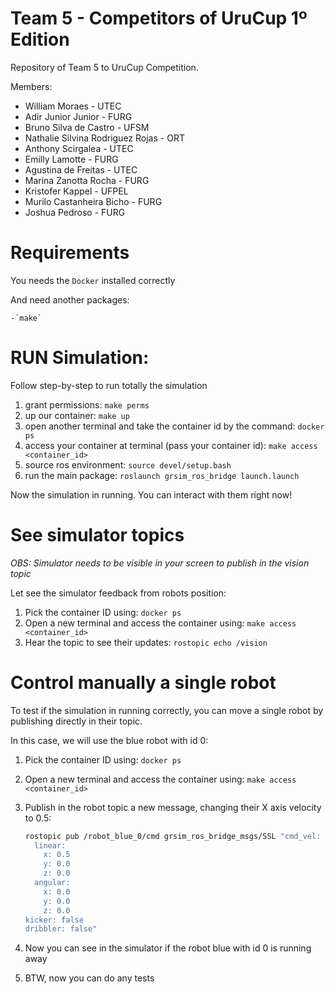 # Team 5 - Competitors of UruCup 1º Edition

Repository of Team 5 to UruCup Competition.

Members:

* William Moraes - UTEC
* Adir Junior Junior - FURG
* Bruno Silva de Castro - UFSM
* Nathalie Silvina Rodriguez Rojas - ORT
* Anthony Scirgalea - UTEC
* Emilly Lamotte - FURG
* Agustina de Freitas - UTEC
* Marina Zanotta Rocha - FURG
* Kristofer Kappel - UFPEL
* Murilo Castanheira Bicho - FURG
* Joshua Pedroso - FURG



# Requirements

You needs the `Docker` installed correctly

And need another packages:

    -`make`


# RUN Simulation:

Follow step-by-step to run totally the simulation

1. grant permissions:	`make perms`
2. up our container:   	`make up`
3. open another terminal and take the container id by the command:	`docker ps`
4. access your container at terminal (pass your container id):	`make access <container_id>`
5. source ros environment:	`source devel/setup.bash`
6. run the main package: 	`roslaunch grsim_ros_bridge launch.launch`

Now the simulation in running. You can interact with them right now!


# See simulator topics

*OBS: Simulator needs to be visible in your screen to publish in the vision topic*


Let see the simulator feedback from robots position:

1. Pick the container ID using:	`docker ps`
2. Open a new terminal and access the container using:	`make access <container_id>`
3. Hear the topic to see their updates:	`rostopic echo /vision`


# Control manually a single robot

To test if the simulation in running correctly, you can move a single robot by publishing directly in their topic.

In this case, we will use the blue robot with id 0:

1. Pick the container ID using:	`docker ps`
2. Open a new terminal and access the container using:	`make access <container_id>`
3. Publish in the robot topic a new message, changing their X axis velocity to 0.5:

   ```bash
   rostopic pub /robot_blue_0/cmd grsim_ros_bridge_msgs/SSL "cmd_vel:
     linear:
       x: 0.5 
       y: 0.0
       z: 0.0
     angular:
       x: 0.0
       y: 0.0
       z: 0.0
   kicker: false
   dribbler: false"
   ```
4. Now you can see in the simulator if the robot blue with id 0 is running away
5. BTW, now you can do any tests
